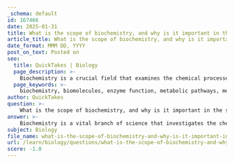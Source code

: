 ```yaml
---
_schema: default
id: 167466
date: 2025-01-31
title: What is the scope of biochemistry, and why is it important in the study of life chemistry?
article_title: What is the scope of biochemistry, and why is it important in the study of life chemistry?
date_format: MMM DD, YYYY
post_on_text: Posted on
seo:
  title: QuickTakes | Biology
  page_description: >-
    Biochemistry is a crucial field that examines the chemical processes in living organisms, focusing on biomolecules, enzyme functions, metabolic pathways, and more. It is essential for understanding life chemistry and contributes to advancements in medicine and biotechnology.
  page_keywords: >-
    biochemistry, biomolecules, enzyme function, metabolic pathways, membrane biochemistry, structure-function relationship, life chemistry, biological processes, medicine, biotechnology
author: QuickTakes
question: >-
    What is the scope of biochemistry, and why is it important in the study of life chemistry?
answer: >-
    Biochemistry is a vital branch of science that investigates the chemical processes and substances that occur within living organisms. It merges the principles of biology and chemistry to provide insights into the molecular mechanisms that underpin life. The scope of biochemistry encompasses several key areas:\n\n1. **Biomolecules**: Biochemistry studies the structure and function of essential biomolecules, including proteins, nucleic acids (DNA and RNA), carbohydrates, and lipids. Understanding these molecules is crucial for elucidating their roles in biological processes.\n\n2. **Enzyme Function**: Enzymes are biological catalysts that speed up chemical reactions in the body. Biochemistry explores how enzymes work, their mechanisms, and factors affecting their activity, which is fundamental for understanding metabolism and cellular function.\n\n3. **Metabolic Pathways**: Biochemistry examines the series of chemical reactions that occur within cells, known as metabolic pathways. These pathways are essential for energy production, biosynthesis of biomolecules, and the breakdown of waste products.\n\n4. **Membrane Biochemistry**: This area focuses on the chemical composition and functions of biological membranes, including the interactions between lipids, proteins, and carbohydrates. Understanding membrane biochemistry is crucial for comprehending how substances are transported across membranes and how membrane structure influences cellular function.\n\n5. **Structure-Function Relationships**: A fundamental principle in biochemistry is the relationship between the structure of a biomolecule and its function. By determining the structure of biomolecules, researchers can predict their biological roles, which is essential for fields like drug design and molecular biology.\n\nThe importance of biochemistry in the study of life chemistry cannot be overstated. It provides a molecular understanding of how living organisms function, which is essential for advancements in medicine, biotechnology, and environmental science. By understanding the chemical basis of life, biochemistry helps in the development of new therapies, the design of drugs, and the exploration of metabolic disorders, thereby contributing significantly to improving human health and understanding biological systems. \n\nIn summary, biochemistry is integral to life chemistry as it elucidates the chemical foundations of biological processes, enabling researchers to explore the complexities of life at a molecular level.
subject: Biology
file_name: what-is-the-scope-of-biochemistry-and-why-is-it-important-in-the-study-of-life-chemistry.md
url: /learn/biology/questions/what-is-the-scope-of-biochemistry-and-why-is-it-important-in-the-study-of-life-chemistry
score: -1.0
---
```


&nbsp;